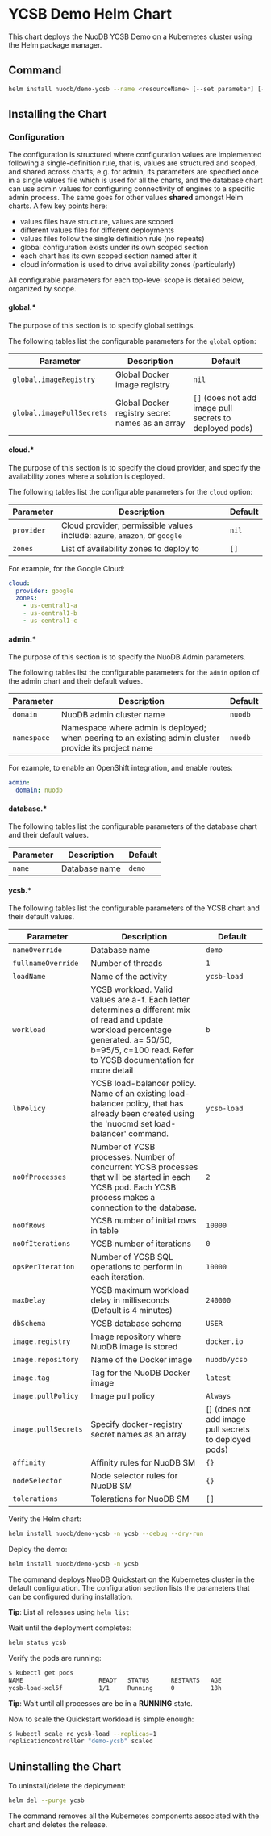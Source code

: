 # YCSB Demo Helm Chart

This chart deploys the NuoDB YCSB Demo on a Kubernetes cluster using the Helm package manager.

## Command

```bash
helm install nuodb/demo-ycsb --name <resourceName> [--set parameter] [--values myvalues.yaml]
```

## Installing the Chart

### Configuration

The configuration is structured where configuration values are implemented following a single-definition rule, that is, values are structured and scoped, and shared across charts; e.g. for admin, its parameters are specified once in a single values file which is used for all the charts, and the database chart can use admin values for configuring connectivity of engines to a specific admin process. The same goes for other values **shared** amongst Helm charts. A few key points here:

- values files have structure, values are scoped
- different values files for different deployments
- values files follow the single definition rule (no repeats)
- global configuration exists under its own scoped section
- each chart has its own scoped section named after it
- cloud information is used to drive availability zones (particularly)

All configurable parameters for each top-level scope is detailed below, organized by scope.

#### global.*

The purpose of this section is to specify global settings.

The following tables list the configurable parameters for the `global` option:

| Parameter | Description | Default |
| ----- | ----------- | ------ |
| `global.imageRegistry` | Global Docker image registry | `nil` |
| `global.imagePullSecrets` | Global Docker registry secret names as an array | `[]` (does not add image pull secrets to deployed pods) |

#### cloud.*

The purpose of this section is to specify the cloud provider, and specify the availability zones where a solution is deployed.

The following tables list the configurable parameters for the `cloud` option:

| Parameter | Description | Default |
| ----- | ----------- | ------ |
| `provider` | Cloud provider; permissible values include: `azure`, `amazon`, or `google` |`nil`|
| `zones` | List of availability zones to deploy to |`[]`|

For example, for the Google Cloud:

```yaml
cloud:
  provider: google
  zones:
    - us-central1-a
    - us-central1-b
    - us-central1-c
```

#### admin.*

The purpose of this section is to specify the NuoDB Admin parameters.

The following tables list the configurable parameters for the `admin` option of the admin chart and their default values.

| Parameter | Description | Default |
| ----- | ----------- | ------ |
| `domain` | NuoDB admin cluster name | `nuodb` |
| `namespace` | Namespace where admin is deployed; when peering to an existing admin cluster provide its project name | `nuodb` |

For example, to enable an OpenShift integration, and enable routes:

```yaml
admin:
  domain: nuodb
```

#### database.*

The following tables list the configurable parameters of the database chart and their default values.

| Parameter | Description | Default |
| ----- | ----------- | ------ |
| `name` | Database name | `demo` |

#### ycsb.*

The following tables list the configurable parameters of the YCSB chart and their default values.

| Parameter | Description | Default |
| ----- | ----------- | ------ |
| `nameOverride` | Database name | `demo` |
| `fullnameOverride` | Number of threads | `1` |
| `loadName` | Name of the activity | `ycsb-load` |
| `workload` | YCSB workload.  Valid values are a-f. Each letter determines a different mix of read and update workload percentage generated. a= 50/50, b=95/5, c=100 read. Refer to YCSB documentation for more detail | `b` |
| `lbPolicy` | YCSB load-balancer policy. Name of an existing load-balancer policy, that has already been created using the 'nuocmd set load-balancer' command. | `ycsb-load` |
| `noOfProcesses` | Number of YCSB processes. Number of concurrent YCSB processes that will be started in each YCSB pod. Each YCSB process makes a connection to the database. | `2` |
| `noOfRows` | YCSB number of initial rows in table | `10000` |
| `noOfIterations` | YCSB number of iterations | `0` |
| `opsPerIteration` | Number of YCSB SQL operations to perform in each iteration. | `10000` |
| `maxDelay` | YCSB maximum workload delay in milliseconds (Default is 4 minutes) | `240000` |
| `dbSchema` | YCSB database schema | `USER` |
| `image.registry` | Image repository where NuoDB image is stored | `docker.io` |
| `image.repository` | Name of the Docker image | `nuodb/ycsb` |
| `image.tag` | Tag for the NuoDB Docker image | `latest` |
| `image.pullPolicy` | Image pull policy | `Always` |
| `image.pullSecrets` | Specify docker-registry secret names as an array | [] (does not add image pull secrets to deployed pods) |
| `affinity` | Affinity rules for NuoDB SM | `{}` |
| `nodeSelector` | Node selector rules for NuoDB SM | `{}` |
| `tolerations` | Tolerations for NuoDB SM | `[]` |

Verify the Helm chart:

```bash
helm install nuodb/demo-ycsb -n ycsb --debug --dry-run
```

Deploy the demo:

```bash
helm install nuodb/demo-ycsb -n ycsb
```

The command deploys NuoDB Quickstart on the Kubernetes cluster in the default configuration. The configuration section lists the parameters that can be configured during installation.

  **Tip**: List all releases using `helm list`

Wait until the deployment completes:

```bash
helm status ycsb
```

Verify the pods are running:

```bash
$ kubectl get pods
NAME                     READY   STATUS      RESTARTS   AGE
ycsb-load-xcl5f          1/1     Running     0          18h
```

  **Tip**: Wait until all processes are be in a **RUNNING** state.

Now to scale the Quickstart workload is simple enough:

```bash
$ kubectl scale rc ycsb-load --replicas=1
replicationcontroller "demo-ycsb" scaled
```

## Uninstalling the Chart

To uninstall/delete the deployment:

```bash
helm del --purge ycsb
```

The command removes all the Kubernetes components associated with the chart and deletes the release.
